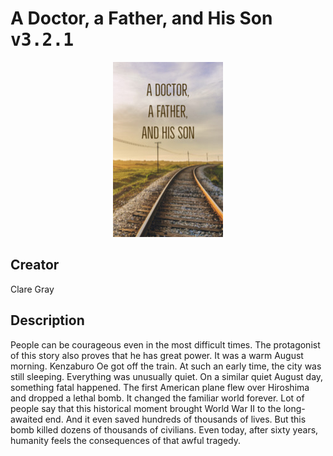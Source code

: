 
# A Doctor, a Father, and His Son <kbd>v3.2.1</kbd>

<center>
  <img src="./cover-1024.jpg"/>
</center>

## Creator
Clare Gray

## Description
People can be courageous even in the most difficult times. The protagonist of this story also proves that he has great power. It was a warm August morning. Kenzaburo Oe got off the train. At such an early time, the city was still sleeping. Everything was unusually quiet. On a similar quiet August day, something fatal happened. The first American plane flew over Hiroshima and dropped a lethal bomb. It changed the familiar world forever. Lot of people say that this historical moment brought World War II to the long-awaited end. And it even saved hundreds of thousands of lives. But this bomb killed dozens of thousands of civilians. Even today, after sixty years, humanity feels the consequences of that awful tragedy.
